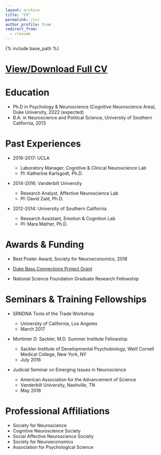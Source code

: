 ```yaml
---
layout: archive
title: "CV"
permalink: /cv/
author_profile: true
redirect_from:
  - /resume
---
```


{% include base_path %}

[View/Download Full CV](https://jcastrel.github.io/files/Jaime_Castrellon_CV.pdf)
======

Education
======
* Ph.D in Psychology & Neuroscience (Cognitive Neuroscience Area), Duke University, 2022 (expected)
* B.A. in Neuroscience and Political Science, University of Southern California, 2013

Past Experiences
======
* 2016-2017: UCLA
  * Laboratory Manager, Cognitive & Clinical Neuroscience Lab 
  * PI: Katherine Karlsgodt, Ph.D.

* 2014-2016: Vanderbilt University
  * Research Analyst, Affective Neuroscience Lab 
  * PI: David Zald, Ph.D.

* 2012-2014: University of Southern California
  * Research Assistant, Emotion & Cognition Lab 
  * PI: Mara Mather, Ph.D.
  
Awards & Funding
======
* Best Poster Award, Society for Neuroeconomics, 2018

* [Duke Bass Connections Project Grant](https://bassconnections.duke.edu/project-teams/using-neuroscience-optimize-digital-health-interventions-across-adulthood-2018-2019)

* National Science Foundation Graduate Research Fellowship

Seminars & Training Fellowships
======
* SRNDNA Tools of the Trade Workshop
	* University of California, Los Angeles
	* March 2017
	
* Mortimer D. Sackler, M.D. Summer Institute Fellowship
	* Sackler Institute of Developmental Psychobiology, Weill Cornell Medical College, New York, NY
	* July 2016
	
* Judicial Seminar on Emerging Issues in Neuroscience
	* American Association for the Advancement of Science
	* Vanderbilt University, Nashville, TN
	* May 2016

Professional Affiliations
======
* Society for Neuroscience
* Cognitive Neuroscience Society
* Social Affective Neuroscience Society
* Society for Neuroeconomics
* Association for Psychological Science

